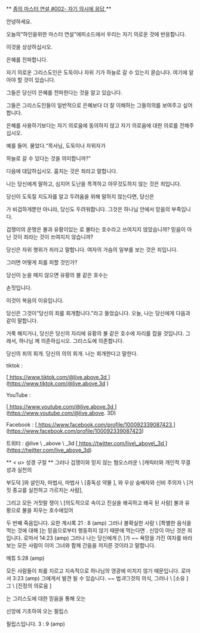 ** <u> 종의 마스터 연설 \#002-
자기 의시에 응답 </u> **

안녕하세요.

오늘의“하인을위한 마스터 연설”에피소드에서 우리는
자기 의로운 것에 반응합니다.

이것을 상상하십시오.

은혜를 전파합니다.

자기 의로운 그리스도인은 도둑이나 자위 기가 하늘로 갈 수 있는지 묻습니다.
여기에 알아야 할 것이 있습니다.

그들은 당신이 은혜를 전파한다는 것을 알고 있습니다.

그들은 그리스도인들이 일반적으로 은혜보다 더 잘 이해하는 그들의의를 보여주고 싶어합니다.

은혜를 사용하기보다는 자기 의로움에 동의하지 않고
자기 의로움에 대한 의로를 전해주십시오.

예를 들어.
물었다.“목사님, 도둑이나 자위자가

하늘로 갈 수 있다는 것을 의미합니까?”

다음에 대답하십시오.
훔치는 것은 죄라고 말합니다.

나는 당신에게 말하고, 심지어 도난을 목격하고 아무것도하지 않는 것은 죄입니다.

당신이 도둑질 지도자를 알고 두려움을 위해 말하지 않는다면, 당신은

가 비겁하게뿐만 아니라, 당신도 두려워합니다. 그것은 하나님 안에서 믿음의 부족입니다.

겁쟁이의 운명은 불과 유황이있는
로 불타는 호수라고 쓰여지지 않았습니까?
믿음이 아닌 것이 죄라는 것이 쓰여지지 않습니까?

당신은 자위 행위가 죄라고 말합니다.
여자의 가슴의 일부를 보는 것은 죄입니다.

그러면 어떻게 죄를 피할 것인가?

당신이 눈을 떼지 않으면 유황의 불 같은 호수는

손짓입니다.

이것이 복음의 이유입니다.

당신은 그것이“당신의 죄를 회개합니다.”라고 들었습니다.
오늘, 나는 당신에게 다음과 같이 말합니다.

거룩 해지거나, 당신은 당신의 자리에 유황의 불 같은 호수에 자리를 잡을 것입니다.
그래서, 하나님 께 의존하십시오. 그리스도에 의존합니다.

당신의 죄의 회개. 당신의 의의 회개. 나는 회개한다고 말한다.

tiktok :

[<u> https://www.tiktok.com/@live.above.3d </u>] (https://www.tiktok.com/@live.above.3d )

YouTube :

[<U> https://www.youtube.com/@live.above.3d </u>] (https://www.youtube.com/@live.above. 3D)

Facebook :
[<U> https://www.facebook.com/profile/100092339087423 </u>] (https://www.facebook.com/profile/100092339087423)

트위터 : @live \ _above \ _3d
[<u> https://twitter.com/live\_above\_3d </u>] (https://twitter.com/live_above_3d)

** < u> 성경 구절 </u> **
그러나 겁쟁이와 믿지 않는 혐오스러운 \ [캐릭터와 개인적 무결성과 실천의

부도덕 \]와 살인자, 마법사, 마법사 \ [중독성 약물 \],
와 우상 숭배자와 신비 주의자 \ [거짓 종교를 실천하고 가르치는 사람],

그리고 모든 거짓말 쟁이 \ [의도적으로 속이고 진실을 왜곡하고 왜곡 된 사람] 불과 유황으로 불을 피우는 호수에있어

두 번째 죽음입니다.
요한 계시록 21 : 8 (amp)
그러나 불확실한 사람 \ [특별한 음식을 먹는 것에 대해 \]는 믿음으로부터 행동하지 않기 때문에 먹는다면
.
신앙이 아닌 것은 죄입니다.
로마서 14:23 (amp)
그러나 나는 당신에게 [\ \]가 \~~ 욕망을 가진 여자를 바라 보는 모든 사람이 이미 그녀와 함께 간음을 저지른 것이라고 말합니다.

매튜 5:28 (amp)

모든 사람들이 죄를 지르고 지속적으로 하나님의 영광에 미치지 않기 때문입니다.
로마서 3:23 (amp)
그에게서 발견 될 수 있습니다. ~~ 법*과*그것의 의식, 그러나 \ [소유 \] 그 \ [진정의 의로움 \]

는 그리스도에 대한 믿음을 통해 오는

신앙에 기초하여 오는
필립스

필립스입니다. 3 : 9 (amp)



